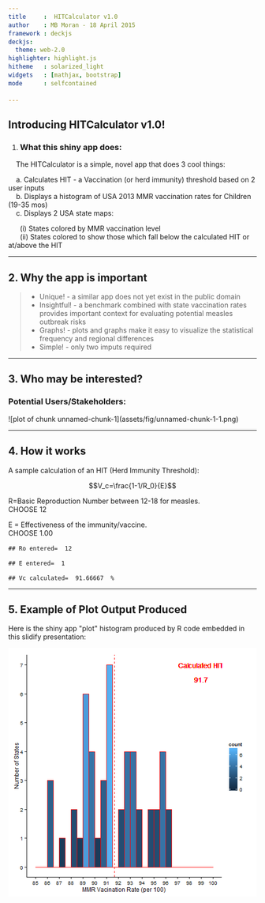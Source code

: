 ```yaml
---
title     :  HITCalculator v1.0
author    : MB Moran - 18 April 2015
framework : deckjs
deckjs: 
  theme: web-2.0
highlighter: highlight.js
hitheme   : solarized_light
widgets   : [mathjax, bootstrap]
mode      : selfcontained

---
```

## Introducing HITCalculator v1.0!

1. <h3>What this shiny app does:</h3>
   
&nbsp;&nbsp;&nbsp;&nbsp;The HITCalculator is a simple, novel app that does 3 cool things:  
   
&nbsp;&nbsp;&nbsp;&nbsp;a.  Calculates HIT - a Vaccination (or herd immunity) threshold based on 2 user inputs  
&nbsp;&nbsp;&nbsp;&nbsp;b.  Displays a histogram of USA 2013 MMR vaccination rates for Children (19-35 mos)  
&nbsp;&nbsp;&nbsp;&nbsp;c.  Displays 2 USA state maps:   
     
&nbsp;&nbsp;&nbsp;&nbsp;&nbsp;&nbsp;(i)  States colored by MMR vaccination level   
&nbsp;&nbsp;&nbsp;&nbsp;&nbsp;&nbsp;(ii) States colored to show those which fall below the calculated HIT or at/above the HIT  

---

## 2. Why the app is important

> - Unique! - a similar app does not yet exist in the public domain  
> - Insightful! - a benchmark combined with state vaccination rates provides important context for evaluating potential measles outbreak risks  
> - Graphs! - plots and graphs make it easy to visualize the statistical frequency and regional differences  
> - Simple! - only two imputs required  

---

## 3. Who may be interested?
<h3> Potential Users/Stakeholders:</h3>
![plot of chunk unnamed-chunk-1](assets/fig/unnamed-chunk-1-1.png) 


--- 


## 4. How it works

A sample calculation of an HIT (Herd Immunity Threshold):

$$V_c=\frac{1-1/R_0}{E}$$

R=Basic Reproduction Number between 12-18 for measles.   
CHOOSE 12

E = Effectiveness of the immunity/vaccine.  
CHOOSE 1.00


```
## Ro entered=  12
```

```
## E entered=  1
```

```
## Vc calculated=  91.66667  %
```

--- 


## 5. Example of Plot Output Produced

Here is the shiny app "plot" histogram produced by R code embedded in this slidify presentation:

![plot of chunk unnamed-chunk-3](assets/fig/unnamed-chunk-3-1.png) 



